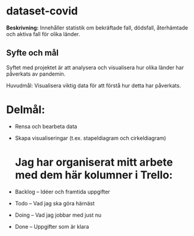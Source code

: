# dataset-covid
 **Beskrivning:** Innehåller statistik om bekräftade fall, dödsfall, återhämtade och aktiva fall för olika länder.

##  Syfte och mål
Syftet med projektet är att analysera och visualisera hur olika länder har påverkats av pandemin.

Huvudmål:
Visualisera viktig data för att förstå hur detta har påverkats.

# Delmål:
- Rensa och bearbeta data
- Skapa visualiseringar (t.ex. stapeldiagram och cirkeldiagram)

  # Jag har organiserat mitt arbete med dem här kolumner i Trello:
- Backlog – Idéer och framtida uppgifter
- Todo – Vad jag ska göra härnäst
- Doing – Vad jag jobbar med just nu
- Done – Uppgifter som är klara
